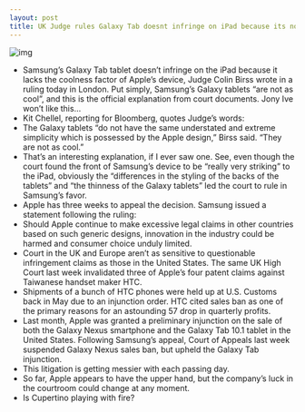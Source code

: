 ```yaml
---
layout: post
title: UK Judge rules Galaxy Tab doesnt infringe on iPad because its not as cool
---
```

![img](http://media.idownloadblog.com/wp-content/uploads/2012/01/samsung-galaxy-tab-101-1.jpeg)
* Samsung’s Galaxy Tab tablet doesn’t infringe on the iPad because it lacks the coolness factor of Apple’s device, Judge Colin Birss wrote in a ruling today in London. Put simply, Samsung’s Galaxy tablets “are not as cool”, and this is the official explanation from court documents. Jony Ive won’t like this…
* Kit Chellel, reporting for Bloomberg, quotes Judge’s words:
* The Galaxy tablets “do not have the same understated and extreme simplicity which is possessed by the Apple design,” Birss said. “They are not as cool.”
* That’s an interesting explanation, if I ever saw one. See, even though the court found the front of Samsung’s device to be “really very striking” to the iPad, obviously the “differences in the styling of the backs of the tablets” and “the thinness of the Galaxy tablets” led the court to rule in Samsung’s favor.
* Apple has three weeks to appeal the decision. Samsung issued a statement following the ruling:
* Should Apple continue to make excessive legal claims in other countries based on such generic designs, innovation in the industry could be harmed and consumer choice unduly limited.
* Court in the UK and Europe aren’t as sensitive to questionable infringement claims as those in the United States. The same UK High Court last week invalidated three of Apple’s four patent claims against Taiwanese handset maker HTC.
* Shipments of a bunch of HTC phones were held up at U.S. Customs back in May due to an injunction order. HTC cited sales ban as one of the primary reasons for an astounding 57 drop in quarterly profits.
* Last month, Apple was granted a preliminary injunction on the sale of both the Galaxy Nexus smartphone and the Galaxy Tab 10.1 tablet in the United States. Following Samsung’s appeal, Court of Appeals last week suspended Galaxy Nexus sales ban, but upheld the Galaxy Tab injunction.
* This litigation is getting messier with each passing day.
* So far, Apple appears to have the upper hand, but the company’s luck in the courtroom could change at any moment.
* Is Cupertino playing with fire?


